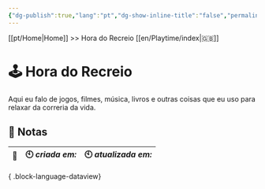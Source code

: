 ```yaml
---
{"dg-publish":true,"lang":"pt","dg-show-inline-title":"false","permalink":"/pt/hora-do-recreio/index/","dgShowInlineTitle":"false","dgPassFrontmatter":true}
---
```


[[pt/Home\|Home]] >> Hora do Recreio [[en/Playtime/index\|🇬🇧]]

# 🕹️ Hora do Recreio

Aqui eu falo de jogos, filmes, música, livros e outras coisas que eu uso para relaxar da correria da vida.

## 📒 Notas

| 🔗 | 🕙 *criada em:* | 🕙 *atualizada em:* |
| -- | --------------- | ------------------- |

{ .block-language-dataview}